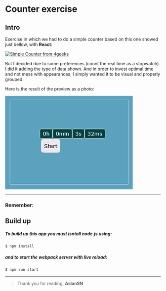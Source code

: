 # Counter exercise
## Intro
Exercise in which we had to do a simple counter based on this one showed just bellow, with **React**:

[![Simple Counter from 4geeks](https://raw.githubusercontent.com/breatheco-de/exercise-simple-counter-react/master/preview.gif "Simple Counter from 4geeks")](https://raw.githubusercontent.com/breatheco-de/exercise-simple-counter-react/master/preview.gif "Simple Counter from 4geeks")

But I decided due to some preferences (count the real time as a stopwatch) I did it adding the type of data shown. And in order to invest optimal time and not mess with appearances, I simply wanted it to be visual and properly grouped. 

Here is the result of the preview as a photo:

[![Exercise preview result](https://raw.githubusercontent.com/AslanSN/simple-counter/master/src/img/image.png "Exercise preview result")](http://https://raw.githubusercontent.com/AslanSN/simple-counter/master/src/img/image.png "Exercise preview result")

------------


### Remember:

## Build up

##### To build up this app you must **isntall** node.js using:
```
$ npm install
``` 
##### and to start the webpack server with live reload:
```
$ npm run start
```

------------


> Thank you for reading,
**AslanSN** 


